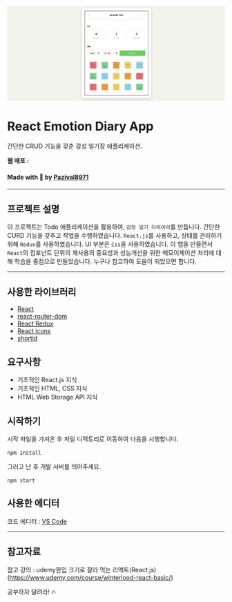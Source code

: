 ![React Emotion Diary App](./banner.jpg)

# React Emotion Diary App

간단한 CRUD 기능을 갖춘 감성 일기장 애플리케이션.

**웹 배포 : []()**

#### Made with 🐥 by [Pazival8971](https://github.com/Parzival8971)

---

## 프로젝트 설명

이 프로젝트는 Todo 애플리케이션을 활용하여, `감정 일기 다이어리`를 만듭니다.
간단한 CURD 기능을 갖추고 작업을 수행하였습니다. `React.js`를 사용하고, 상태를 관리하기 위해 `Redux`를 사용하였습니다. UI 부분은 `Css`을 사용하였습니다. 이 앱을 만들면서 `React`의 컴포넌트 단위의 재사용의 중요성과 성능개선을 위한 메모이제이션 처리에 대해 학습을 중점으로 만들었습니다. 누구나 참고하여 도움이 되었으면 합니다.

---

## 사용한 라이브러리

- [React](https://reactjs.org/)
- [react-router-dom](https://reactrouter.com/)
- [React Redux](https://redux.js.org/)
- [React icons](https://react-icons.netlify.com/)
- [shortid](https://github.com/dylang/shortid)

## 요구사항

- 기초적인 React.js 지식
- 기초적인 HTML, CSS 지식
- HTML Web Storage API 지식

## 시작하기

시작 파일을 가져온 후 파일 디렉토리로 이동하여 다음을 시행합니다.

```shell
npm install
```

그러고 난 후 개발 서버를 띄어주세요.

```shell
npm start
```

## 사용한 에디터

코드 에디터 : [VS Code](https://code.visualstudio.com/)

---

## 참고자료

참고 강의 : udemy한입 크기로 잘라 먹는 리액트(React.js)  
(https://www.udemy.com/course/winterlood-react-basic/)

공부하자 달려라! 🔥
